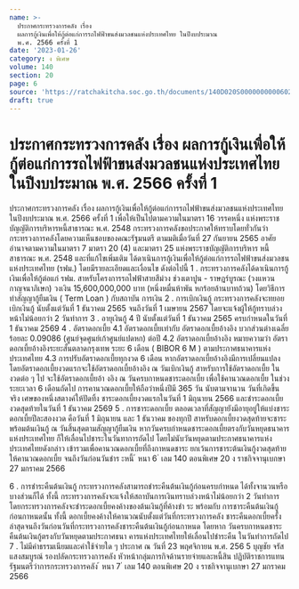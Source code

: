 ```yaml
---
name: >-
  ประกาศกระทรวงการคลัง เรื่อง
  ผลการกู้เงินเพื่อให้กู้ต่อแก่การรถไฟฟ้าขนส่งมวลชนแห่งประเทศไทย ในปีงบประมาณ
  พ.ศ. 2566 ครั้งที่ 1
date: '2023-01-26'
category: ง พิเศษ
volume: 140
section: 20
page: 6
source: 'https://ratchakitcha.soc.go.th/documents/140D020S0000000000602.pdf'
draft: true
---
```


# ประกาศกระทรวงการคลัง เรื่อง ผลการกู้เงินเพื่อให้กู้ต่อแก่การรถไฟฟ้าขนส่งมวลชนแห่งประเทศไทย ในปีงบประมาณ พ.ศ. 2566 ครั้งที่ 1

ประกาศกระทรวงการคลัง เรื่อง ผลการกู้เงินเพื่อให้กู้ต่อแก่การรถไฟฟ้าขนส่งมวลชนแห่งประเทศไทย ในปีงบประมาณ พ.ศ. 2566 ครั้งที่ 1 เพื่อให้เป็นไปตามความในมาตรา 16 วรรคหนึ่ง แห่งพระราชบัญญัติการบริหารหนี้สาธารณะ พ.ศ. 2548 กระทรวงการคลังขอประกาศให้ทราบโดยทั่วกันว่า กระทรวงการคลังโดยความเห็นชอบของคณะรัฐมนตรี ตามมติเมื่อวันที่ 27 กันยายน 2565 อาศัยอำนาจตามความในมาตรา 7 มาตรา 20 (4) และมาตรา 25 แห่งพระราชบัญญัติการบริหาร หนี้สาธารณะ พ.ศ. 2548 และที่แก้ไขเพิ่มเติม ได้ดาเนินการกู้เงินเพื่อให้กู้ต่อแก่การรถไฟฟ้าขนส่งมวลชน แห่งประเทศไทย (รฟม.) โดยมีรายละเอียดและเงื่อนไข ดังต่อไปนี้ 1 . กระทรวงการคลังได้ดาเนินการกู้เงินเพื่อให้กู้ต่อแก่ รฟม. สาหรับโครงการรถไฟฟ้าสายสีม่วง ช่วงเตาปูน - ราษฎร์บูรณะ (วงแหวนกาญจนาภิเษก) วงเงิน 15,600,000,000 บาท (หนึ่งหมื่นห้าพัน หกร้อยล้านบาทถ้วน) โดยวิธีการทำสัญญากู้ยืมเงิน ( Term Loan ) กับสถาบัน การเงิน 2 . การเบิกเงินกู้ กระทรวงการคลังจะทยอยเบิกเงินกู้ นับตั้งแต่วันที่ 1 ธันวาคม 2565 จนถึงวันที่ 1 เมษายน 2567 โดยจะแจ้งผู้ให้กู้ทราบล่วงหน้าไม่น้อยกว่า 2 วันทำการ 3 . อายุเงินกู้ 4 ปี นับตั้งแต่วันที่ 1 ธันวาคม 2565 ครบกำหนดในวันที่ 1 ธันวาคม 2569 4 . อัตราดอกเบี้ย 4.1 อัตราดอกเบี้ยเท่ากับ อัตราดอกเบี้ยอ้างอิง บวกส่วนต่างเฉลี่ยร้อยละ 0.09086 (ศูนย์จุดศูนย์เก้าศูนย์แปดหก) ต่อปี 4.2 อัตราดอกเบี้ยอ้างอิง หมายความว่า อัตราดอกเบี้ยอ้างอิงระยะสั้นตลาดกรุงเทพ ระยะ 6 เดือน ( BIBOR 6 M ) ตามประกาศธนาคารแห่งประเทศไทย 4.3 การปรับอัตราดอกเบี้ยทุกงวด 6 เดือน หากอัตราดอกเบี้ยอ้างอิงมีการเปลี่ยนแปลง โดยอัตราดอกเบี้ยงวดแรกจะใช้อัตราดอกเบี้ยอ้างอิง ณ วันเบิกเงินกู้ สาหรับการใช้อัตราดอกเบี้ย ในงวดต่อ ๆ ไป จะใช้อัตราดอกเบี้ยอ้า งอิง ณ วันครบกาหนดชาระดอกเบี้ย เพื่อใช้คานวณดอกเบี้ย ในช่วงระยะเวลา 6 เดือนถัดไป การคานวณดอกเบี้ยให้ถือว่าหนึ่งปีมี 365 วัน นับตามจานวน วันที่เกิดขึ้นจริง เศษของหนึ่งสตางค์ให้ปัดทิ้ง ชาระดอกเบี้ยงวดแรกในวันที่ 1 มิถุนายน 2566 และชำระดอกเบี้ย งวดสุดท้ายในวันที่ 1 ธันวาคม 2569 5 . การชาระดอกเบี้ย ตลอดเวลาที่สัญญายังมีอายุอยู่ให้แบ่งชาระดอกเบี้ยปีละสองงวด คือวันที่ 1 มิถุนายน และ 1 ธันวาคม ของทุกปี สาหรับดอกเบี้ยงวดสุดท้ายจะชาระพร้อมต้นเงินกู้ ณ วันสิ้นสุดตามสัญญากู้ยืมเงิน หากวันครบกำหนดชาระดอกเบี้ยตรงกับวันหยุดธนาคารแห่งประเทศไทย ก็ให้เลื่อนไปชาระในวันทาการถัดไป โดยไม่นับวันหยุดตามประกาศธนาคารแห่งประเทศไทยดังกล่าว เข้ารวมเพื่อคานวณดอกเบี้ยที่ถึงกาหนดชาระ ยกเว้นการชาระต้นเงินกู้งวดสุดท้ายให้คานวณดอกเบี้ย จนถึงวันก่อนวันชำร ะหนี้ ้ หนา 6 ่ เลม 140 ตอนพิเศษ 20 ง ราชกิจจานุเบกษา 27 มกราคม 2566

6 . การชำระคืนต้นเงินกู้ กระทรวงการคลังสามารถชำระคืนต้นเงินกู้ก่อนครบกำหนด ได้ทั้งจานวนหรือบางส่วนก็ได้ ทั้งนี้ กระทรวงการคลังจะแจ้งให้สถาบันการเงินทราบล่วงหน้าไม่น้อยกว่า 2 วันทำการ โดยกระทรวงการคลังจะชำระดอกเบี้ยคงค้างของต้นเงินกู้ที่ค้างชำ ระ พร้อมกับ การชาระคืนต้นเงินกู้ก่อนกาหนดนั้น ทั้งนี้ ดอกเบี้ยคงค้างให้คานวณนับตั้งแต่วันที่กระทรวงการคลัง ชาระคืนดอกเบี้ยครั้งล่าสุดจนถึงวันก่อนวันที่กระทรวงการคลังชาระคืนต้นเงินกู้ก่อนกาหนด โดยหาก วันครบกาหนดชาระคืนต้นเงินกู้ตรงกับวันหยุดตามประกาศธนา คารแห่งประเทศไทยให้เลื่อนไปชำระคืน ในวันทำการถัดไป 7 . ไม่มีค่าธรรมเนียมและค่าใช้จ่ายใด ๆ ประกาศ ณ วันที่ 23 พฤศจิกายน พ.ศ. 256 5 บุญชัย จรัสแสงสมบูรณ์ รองปลัดกระทรวงการคลัง หัวหน้ากลุ่มภารกิจด้านรายจ่ายและหนี้สิน ปฏิบัติราชการแทน รัฐมนตรีว่าการกระทรวงการคลัง ้ หนา 7 ่ เลม 140 ตอนพิเศษ 20 ง ราชกิจจานุเบกษา 27 มกราคม 2566
